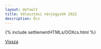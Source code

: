 ```yaml
---
layout: default
title: Választási névjegyzék 2022
description: Öcs
---
```


{% include settlementHTMLs/OOXcs.html %}

[Vissza](./)